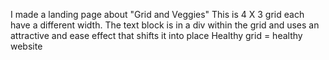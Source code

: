 I made a landing page about "Grid and Veggies"
This is 4 X 3 grid each have a different width.
The text block is in a div within the grid and uses an attractive and ease effect that shifts it into place
Healthy grid = healthy website